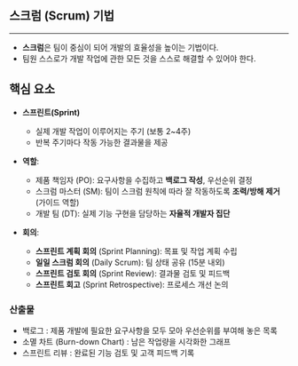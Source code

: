 ## 스크럼 (Scrum) 기법

---

- **스크럼**은 팀이 중심이 되어 개발의 효율성을 높이는 기법이다.
- 팀원 스스로가 개발 작업에 관한 모든 것을 스스로 해결할 수 있어야 한다.

## 핵심 요소

- **스프린트(Sprint)**
  - 실제 개발 작업이 이루어지는 주기 (보통 2~4주)
  - 반복 주기마다 작동 가능한 결과물을 제공

- **역할**:
  - 제품 책임자 (PO): 요구사항을 수집하고 **백로그 작성**, 우선순위 결정
  - 스크럼 마스터 (SM): 팀이 스크럼 원칙에 따라 잘 작동하도록 **조력/방해 제거** (가이드 역할)
  - 개발 팀 (DT): 실제 기능 구현을 담당하는 **자율적 개발자 집단**
- **회의**:
  - **스프린트 계획 회의** (Sprint Planning): 목표 및 작업 계획 수립
  - **일일 스크럼 회의** (Daily Scrum): 팀 상태 공유 (15분 내외)
  - **스프린트 검토 회의** (Sprint Review): 결과물 검토 및 피드백
  - **스프린트 회고** (Sprint Retrospective): 프로세스 개선 논의

### 산출물
- 백로그 : 제품 개발에 필요한 요구사항을 모두 모아 우선순위를 부여해 놓은 목록
- 소멸 차트 (Burn-down Chart) : 남은 작업량을 시각화한 그래프
- 스프린트 리뷰 : 완료된 기능 검토 및 고객 피드백 기록